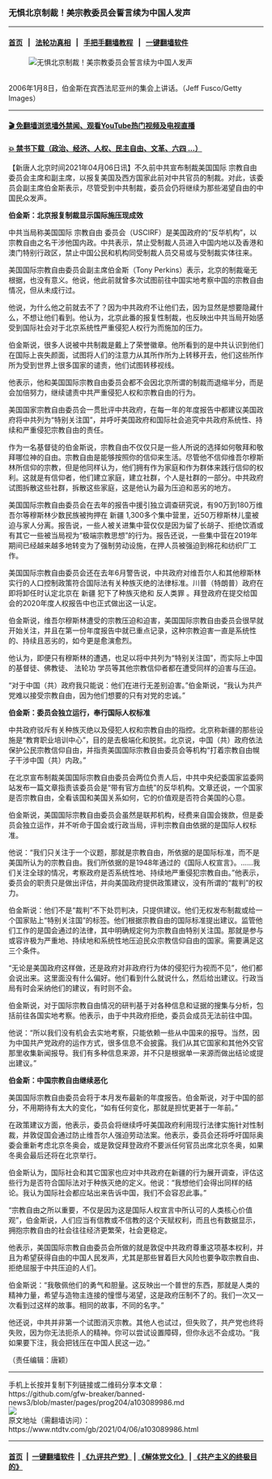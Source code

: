 ### 无惧北京制裁！美宗教委员会誓言续为中国人发声
------------------------

#### [首页](https://github.com/gfw-breaker/banned-news3/blob/master/README.md) &nbsp;&nbsp;|&nbsp;&nbsp; [法轮功真相](https://github.com/begood0513/basic/blob/master/README.md)  &nbsp;&nbsp;|&nbsp;&nbsp; [手把手翻墙教程](https://github.com/gfw-breaker/guides/wiki)  &nbsp;&nbsp;|&nbsp;&nbsp; [一键翻墙软件](https://github.com/gfw-breaker/nogfw/blob/master/README.md)  



<div><div class="featured_image">
 <figure>
  <img alt="无惧北京制裁！美宗教委员会誓言续为中国人发声" src="https://i.ntdtv.com/assets/uploads/2021/04/GettyImages-56542905-800x450.jpg"/>
 </figure><br/>
 <span class="caption">
  2006年1月8日，伯金斯在宾西法尼亚州的集会上讲话。（Jeff Fusco/Getty Images）
 </span>
</div>
</div><hr/>

#### [ 🎬  免翻墙浏览墙外禁闻、观看YouTube热门视频及电视直播](https://github.com/gfw-breaker/HelloWorld)

#### [ 💥  禁书下载（政治、经济、人权、民主自由、文革、六四 ...）](https://github.com/gfw-breaker/books/blob/master/README.md)

<div><div class="post_content" itemprop="articleBody">
 <p>
  【新唐人北京时间2021年04月06日讯】不久前中共宣布制裁美国国际
  <ok href="https://www.ntdtv.com/gb/宗教自由.htm">
   宗教自由
  </ok>
  委员会主席和副主席，以报复美国及西方国家此前对中共官员的制裁。对此，该委员会副主席伯金斯表示，尽管受到中共制裁，委员会仍将继续为那些渴望自由的中国民众发声。
 </p>
 <p>
  <strong>
   伯金斯：北京报复制裁显示国际施压现成效
  </strong>
 </p>
 <p>
  中共当局称美国国际
  <ok href="https://www.ntdtv.com/gb/宗教自由.htm">
   宗教自由
  </ok>
  委员会（USCIRF）是美国政府的“反华机构”，以宗教自由之名干涉他国内政。中共表示，禁止受制裁人员进入中国内地以及香港和澳门特别行政区，禁止中国公民和机构同受制裁人员交易或与受制裁实体往来。
 </p>
 <p>
  美国国际宗教自由委员会副主席伯金斯（Tony Perkins）表示，北京的制裁毫无根据，也没有意义。他说，他此前就曾多次试图前往中国实地考察中国的宗教自由情况，但从未成行过。
 </p>
 <p>
  他说，为什么他之前就去不了？因为中共政府不让他们去，因为显然是想要隐藏什​​么，不想让他们看到。他认为，北京此番的报复性制裁，也反映出中共当局开始感受到国际社会对于北京系统性严重侵犯人权行为而施加的压力。
 </p>
 <p>
  伯金斯说，很多人说被中共制裁是戴上了荣誉徽章。他所看到的是中共认识到他们在国际上丧失颜面，试图将人们的注意力从其所作所为上转移开去，他们这些所作所为受到世界上很多国家的谴责，他们试图转移视线。
 </p>
 <p>
  他表示，他和美国国际宗教自由委员会都不会因北京所谓的制裁而退缩半分，而是会加倍努力，继续谴责中共严重侵犯人权和宗教自由的行为。
 </p>
 <p>
  美国国家宗教自由委员会一贯批评中共政府，在每一年的年度报告中都建议美国政府将中共列为“特别关注国”，并呼吁美国政府和国际社会追究中共政府系统性、持续和严重侵犯宗教自由的责任。
 </p>
 <p>
  作为一名基督徒的伯金斯说，宗教自由不仅仅只是一些人所说的选择如何敬拜和敬拜哪位神的自由。宗教自由是能够按照你的信仰来生活。尽管他不信仰维吾尔穆斯林所信仰的宗教，但是他同样认为，他们拥有作为家庭和作为群体来践行信仰的权利。这就是有信仰者，他们建立家庭，建立社群，个人是社群的一部分。中共政府试图拆散这些社群，拆散这些家庭，这是他认为最为压迫和恶劣的地方。
 </p>
 <p>
  美国国际宗教自由委员会在去年的报告中援引独立调查研究说，有90万到180万维吾尔等穆斯林少数民族被拘押在
  <ok href="https://www.ntdtv.com/gb/新疆.htm">
   新疆
  </ok>
  1,300多个集中营里，近50万穆斯林儿童被迫与家人分离。报告说，一些人被关进集中营仅仅是因为留了长胡子、拒绝饮酒或有其它一些被当局视为“极端宗教思想”的行为。报告还说，一些集中营在2019年期间已经越来越多地转变为了强制劳动设施，在押人员被强迫到棉花和纺织厂工作。
 </p>
 <p>
  美国国际宗教自由委员会还在去年6月警告说，中共政府对维吾尔人和其他穆斯林实行的人口控制政策符合国际法有关种族灭绝的法律标准。川普（特朗普）政府在即将卸任时认定北京在
  <ok href="https://www.ntdtv.com/gb/新疆.htm">
   新疆
  </ok>
  犯下了种族灭绝和
  <ok href="https://www.ntdtv.com/gb/反人类罪.htm">
   反人类罪
  </ok>
  。拜登政府在提交给国会的2020年度人权报告中也正式做出这一认定。
 </p>
 <p>
  伯金斯说，维吾尔穆斯林遭受的宗教压迫和迫害，美国国际宗教自由委员会很早就开始关注，并且在第一份年度报告中就已重点记录，这种宗教迫害一直是系统性的、持续且恶劣的，如今更是愈演愈烈。
 </p>
 <p>
  他认为，即便只有穆斯林的遭遇，也足以将中共列为“特别关注国”，而实际上中国的基督徒、佛教徒、
  <ok href="https://www.ntdtv.com/gb/法轮功.htm">
   法轮功
  </ok>
  学员等其他宗教信仰者都在遭受同样的迫害与压迫。
 </p>
 <p>
  “对于中国（共）政府我只能说：他们在进行无差别迫害。”伯金斯说，“我认为共产党难以接受宗教自由，因为他们想要的只有对党的忠诚。”
 </p>
 <p>
  <strong>
   伯金斯：委员会独立运行，奉行国际人权标准
  </strong>
 </p>
 <p>
  中共政府驳斥有关种族灭绝以及侵犯人权和宗教自由的指控。北京称新疆的那些设施是“教育职业培训中心”，目的是去极端化和脱贫。北京说，中国（共）政府依法保护公民宗教信仰自由，并指责美国国际宗教自由委员会等机构“打着宗教自由幌子干涉中国（共）内政。”
 </p>
 <p>
  在北京宣布制裁美国国际宗教自由委员会两位负责人后，中共中央纪委国家监委网站发布一篇文章指责该委员会是“带有官方血统”的反华机构。文章还说，一个国家是否宗教自由，全看该国和美国关系如何，它的价值观是否符合美国的心意。
 </p>
 <p>
  伯金斯说，美国国际宗教自由委员会虽然是联邦机构，经费来自国会拨款，但是委员会独立运作，并不听命于国会或行政当局，评判宗教自由依据的是国际人权标准。
 </p>
 <p>
  他说：“我们只关注于一个议题，那就是宗教自由，所依据的是国际标准，而不是美国所认为的宗教自由。我们所依据的是1948年通过的《国际人权宣言》。……我们关注全球的情况，考察政府是否系统性地、持续地严重侵犯宗教自由。”他表示，委员会的职责只是做出评估，并向美国政府提供政策建议，没有所谓的“裁判”的权力。
 </p>
 <p>
  伯金斯说：他们不是“裁判”不下处罚判决，只提供建议。他们无权发布制裁或给一个国家贴上“特别关注国”的标签。他们根据宗教自由的国际标准提出建议。监管他们工作的是国会通过的法律，其中明确规定何为宗教自由特别关注国。那就是参与或容许极为严重地、持续地和系统性地压迫民众宗教信仰自由的国家。需要满足这三个条件。
 </p>
 <p>
  “无论是美国政府这样做，还是政府对非政府行为体的侵犯行为视而不见”，他们都会说出来。这里面没有什么偏好。他们看到什么就说什么，然后给出建议。行政当局有时会采纳他们的建议，有时则不会。
 </p>
 <p>
  伯金斯说，对于国际宗教自由情况的研判基于对各种信息和证据的搜集与分析，包括前往各国实地考察。他表示，由于中共政府拒绝，委员会成员无法前往中国。
 </p>
 <p>
  他说：“所以我们没有机会去实地考察，只能依赖一些从中国来的报导。当然，因为中国共产党政府的运作方式，很多信息不会披露。我们从其它国家和其他外交官那里收集新闻报导。我们有多种信息来源，并不只是根据单一来源而做出结论或提出建议。”
 </p>
 <p>
  <strong>
   伯金斯：中国宗教自由继续恶化
  </strong>
 </p>
 <p>
  美国国际宗教自由委员会将于本月发布最新的年度报告。伯金斯说，对于中国的部分，不用期待有太大的变化，“如有任何变化，那就是担忧更甚于一年前。”
 </p>
 <p>
  在政策建议方面，他表示，委员会将继续呼吁美国政府利用现行法律实施针对性制裁，并敦促国会通过防止维吾尔人强迫劳动法案。他表示，委员会还将呼吁国际奥委会重新考虑北京冬奥会，或是敦促拜登政府不要派任何官员出席北京冬奥，如果冬奥会最后还将在北京举行。
 </p>
 <p>
  伯金斯认为，国际社会和其它国家也应对中共政府在新疆的行为展开调查，评估这些行为是否符合国际法对于种族灭绝的定义。他说：“我想他们会得出同样的结论。我认为国际社会都应站出来告诉中国，我们不会容忍此事。”
 </p>
 <p>
  “宗教自由之所以重要，不仅是因为这是国际人权宣言中所认可的人类核心价值观”，伯金斯说，人们应当有信教或不信教的这个天赋权利，而且也有数据显示，拥抱宗教自由的社会往往经济更繁荣，社会更稳定。
 </p>
 <p>
  他表示，美国国际宗教自由委员会所做的就是敦促中共政府尊重这项基本权利，并且为希望获得自由的中国人民发声，尤其是那些冒着巨大风险也要争取宗教自由、拒绝屈服于中共压迫的人们。
 </p>
 <p>
  伯金斯说：“我敬佩他们的勇气和胆量。这反映出一个普世的东西，那就是人类的精神力量，希望与造物主连接的憧憬与渴望，这是政府压制不了的。我们一次又一次看到过这样的故事。相同的故事，不同的名字。”
 </p>
 <p>
  他还说，中共并非第一个试图消灭宗教。其他人也试过，但失败了，共产党也终将失败，因为你无法扼杀人的精神。你可以尝试设置障碍，但你永远不会成功。“我如果要下注，我会把钱压在中国人民这一边。”
 </p>
 <p>
  （责任编辑：唐颖）
 </p>
 <div class="single_ad">
 </div>
</div>
</div>
<hr/>
手机上长按并复制下列链接或二维码分享本文章：<br/>
https://github.com/gfw-breaker/banned-news3/blob/master/pages/prog204/a103089986.md <br/>
<a href='https://github.com/gfw-breaker/banned-news3/blob/master/pages/prog204/a103089986.md'><img src='https://github.com/gfw-breaker/banned-news3/blob/master/pages/prog204/a103089986.md.png'/></a> <br/>
原文地址（需翻墙访问）：https://www.ntdtv.com/gb/2021/04/06/a103089986.html


------------------------
#### [首页](https://github.com/gfw-breaker/banned-news3/blob/master/README.md) &nbsp;|&nbsp; [一键翻墙软件](https://github.com/gfw-breaker/nogfw/blob/master/README.md) &nbsp;| [《九评共产党》](https://github.com/gfw-breaker/9ping.md/blob/master/README.md#九评之一评共产党是什么) | [《解体党文化》](https://github.com/gfw-breaker/jtdwh.md/blob/master/README.md) | [《共产主义的终极目的》](https://github.com/gfw-breaker/gczydzjmd.md/blob/master/README.md)


<img src='http://gfw-breaker.win/banned-news3/pages/prog204/a103089986.md' width='0px' height='0px'/>